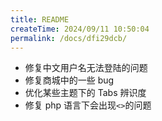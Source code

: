 ```yaml
---
title: README
createTime: 2024/09/11 10:50:04
permalink: /docs/dfi29dcb/
---
```

- 修复中文用户名无法登陆的问题
- 修复商城中的一些 bug
- 优化某些主题下的 Tabs 辨识度
- 修复 php 语言下会出现`<>`的问题

